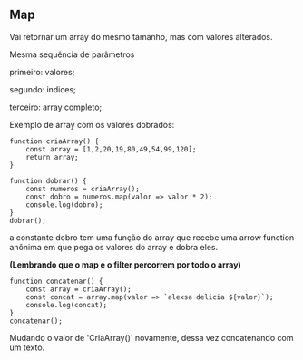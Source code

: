 ## Map

Vai retornar um array do mesmo tamanho, mas com valores alterados.

Mesma sequência de parâmetros

primeiro: valores;

segundo: indices;

terceiro: array completo;

Exemplo de array com os valores dobrados:

    function criaArray() {
        const array = [1,2,20,19,80,49,54,99,120];
        return array;
    }

    function dobrar() {
        const numeros = criaArray();
        const dobro = numeros.map(valor => valor * 2);
        console.log(dobro);
    }
    dobrar();

a constante dobro tem uma função do array que recebe uma arrow function anônima em que pega os valores do array e dobra eles.

<strong>(Lembrando que o map e o filter percorrem por todo o array)</strong>

    function concatenar() {
        const array = criaArray();
        const concat = array.map(valor => `alexsa delicia ${valor}`);
        console.log(concat);
    }
    concatenar();

Mudando o valor de 'CriaArray()' novamente, dessa vez concatenando com um texto.